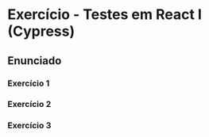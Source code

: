 # Exercício - Testes em React I (Cypress)

## Enunciado

### Exercício 1

### Exercício 2

### Exercício 3
